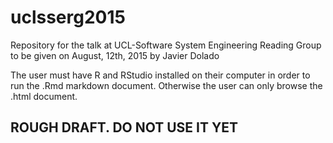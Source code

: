 # uclsserg2015
Repository for the talk at UCL-Software System Engineering Reading Group to be given on August, 12th, 2015 by Javier Dolado

The user must have R and RStudio installed on their computer in order to run the .Rmd markdown document. Otherwise the user can only browse the .html document.

## ROUGH DRAFT. DO NOT USE IT YET
